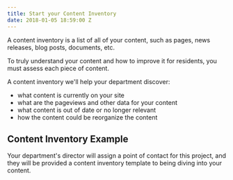 ```yaml
---
title: Start your Content Inventory
date: 2018-01-05 18:59:00 Z
---
```


A content inventory is a list of all of your content, such as pages, news releases, blog posts, documents, etc.

To truly understand your content and how to improve it for residents, you must assess each piece of content. 

A content inventory we'll help your department discover: 
* what content is currently on your site
* what are the pageviews and other data for your content
* what content is out of date or no longer relevant
* how the content could be reorganize the content 

## Content Inventory Example

Your department's director will assign a point of contact for this project, and they will be provided a content inventory template to being diving into your content. 
